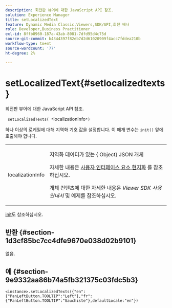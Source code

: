 ```yaml
---
description: 회전판 뷰어에 대한 JavaScript API 참조.
solution: Experience Manager
title: setLocalizedText
feature: Dynamic Media Classic,Viewers,SDK/API,회전 배너
role: Developer,Business Practitioner
exl-id: 8ffb8960-187a-43ab-8081-7dfd95d4c75d
source-git-commit: b4344397f82eb7d2d61020909f4acc7fddea210b
workflow-type: tm+mt
source-wordcount: '77'
ht-degree: 2%

---
```


# setLocalizedText{#setlocalizedtexts}

회전판 뷰어에 대한 JavaScript API 참조.

` setLocalizedTexts( *`localizationInfo`*)`

하나 이상의 로케일에 대해 지역화 기호 값을 설정합니다. 이 매개 변수는 `init()` 앞에 호출해야 합니다.

<table id="table_896DFF34A68A403DB93A6D597461A573"> 
 <tbody> 
  <tr> 
   <td colname="col1"> <p> <span class="codeph"> <span class="varname"> localizationInfo</span> </span> </p> </td> 
   <td colname="col2"> <p> 지역화 데이터가 있는 {<span class="codeph"> Object</span>} JSON 개체 </p> <p>자세한 내용은 <a href="../../../c-html5-aem-asset-viewers/c-html5-aem-carousel/c-html5-aem-carousel-localization.md" format="dita" scope="local"> 사용자 인터페이스 요소 현지화</a> 를 참조하십시오. </p> <p>개체 컨텐츠에 대한 자세한 내용은 <i>Viewer SDK 사용 안내서</i> 및 예제를 참조하십시오. </p> </td> 
  </tr> 
 </tbody> 
</table>

[init](../../../c-html5-aem-asset-viewers/c-html5-aem-carousel/c-html5-aem-carousel-javascriptapiref/r-html5-aem-carousel-javascriptapiref-init.md#reference-aee94dd92a28410784f7a1792e28683b)도 참조하십시오.

## 반환 {#section-1d3cf85bc7cc4dfe9670e038d02b9101}

없음.

## 예 {#section-9e9332aa86b74a5fb321375c03fdc5b3}

```
<instance>.setLocalizedTexts({"en":{"PanLeftButton.TOOLTIP":"Left"},"fr":{"PanLeftButton.TOOLTIP":"Gauchiste"},defaultLocale:"en"})
```
